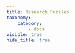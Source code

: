 ```yaml
---
title: Research Puzzles
taxonomy:
    category:
        - docs
visible: true
hide_title: true
---
```

